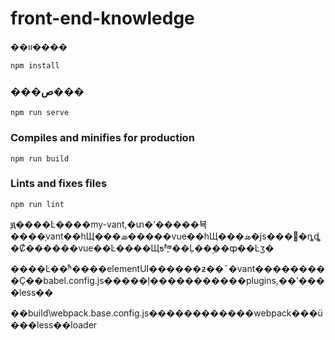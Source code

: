 # front-end-knowledge
��װ����

```
npm install
```

### ���ص���

```
npm run serve
```

### Compiles and minifies for production

```
npm run build
```

### Lints and fixes files

```
npm run lint
```

ԭ����Ŀ����my-vant,�տ�ʼ�����뵥����֤vant��һЩ���ܣ�����vue��һЩ���ܣ�js���﷨�ȵȡ�Ȼ������vue��Ŀ����Щƽʱ֪ʶ��Ļ��ۣ��ȹ��Ŀӡ�

����Ŀ��ͬʱ����elementUI������ƶ��˵�vant���������Ҫ��babel.config.js�����ļ�����������plugins,��ʽ����less��

��build\webpack.base.config.js������������webpack���ü���less��loader
